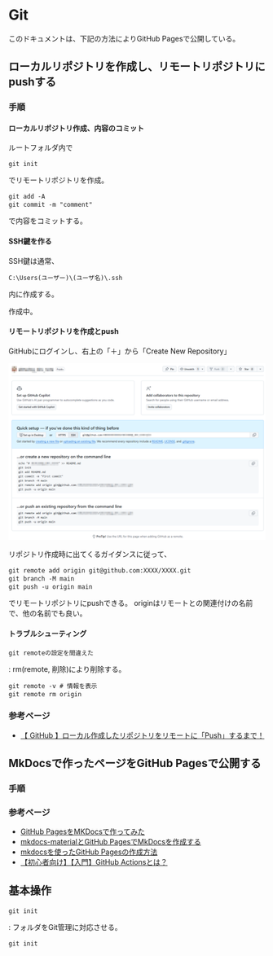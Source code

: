 # Git

このドキュメントは、下記の方法によりGitHub Pagesで公開している。

## ローカルリポジトリを作成し、リモートリポジトリにpushする

### 手順

#### ローカルリポジトリ作成、内容のコミット

ルートフォルダ内で

```
git init
```

でリモートリポジトリを作成。

```
git add -A
git commit -m "comment"
```

で内容をコミットする。

#### SSH鍵を作る

SSH鍵は通常、

```
C:\Users(ユーザー)\(ユーザ名)\.ssh
```

内に作成する。

作成中。

#### リモートリポジトリを作成とpush

GitHubにログインし、右上の「＋」から「Create New Repository」

![SSHでリモートリポジトリにpush](./img_git/push_remote_by_ssh.png)

リポジトリ作成時に出てくるガイダンスに従って、

```
git remote add origin git@github.com:XXXX/XXXX.git
git branch -M main
git push -u origin main
```

でリモートリポジトリにpushできる。
originはリモートとの関連付けの名前で、他の名前でも良い。

#### トラブルシューティング

`git remoteの設定を間違えた`

:   rm(remote, 削除)により削除する。

```
git remote -v # 情報を表示
git remote rm origin
```



#### 

### 参考ページ

- [【 GitHub 】ローカル作成したリポジトリをリモートに「Push」するまで！](https://qiita.com/Futo_Horio/items/4d669f695680bc13d5fa)

## MkDocsで作ったページをGitHub Pagesで公開する

### 手順

### 参考ページ

- [GitHub PagesをMKDocsで作ってみた](https://enu23456.hatenablog.com/entry/2022/11/11/192039)
- [mkdocs-materialとGitHub PagesでMkDocsを作成する](https://qiita.com/nakamasato/items/80da609439cbcce57678)
- [mkdocsを使ったGitHub Pagesの作成方法](https://aiedoc.github.io/note/Tips/Mkdocs/mkdocs%E3%82%92%E4%BD%BF%E3%81%A3%E3%81%9FGitHubPages/)
- [【初心者向け】【入門】GitHub Actionsとは？](https://qiita.com/shun198/items/14cdba2d8e58ab96cf95)


## 基本操作

`git init`

:   フォルダをGit管理に対応させる。

```
git init
```